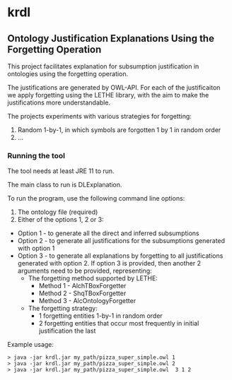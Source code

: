 # krdl
## Ontology Justification Explanations Using the Forgetting Operation

This project facilitates explanation for subsumption justification in ontologies using the forgetting operation.

The justifications are generated by OWL-API. For each of the justificaiton we apply forgetting using the LETHE library, with the aim to make the justifications more understandable.

The projects experiments with various strategies for forgetting: 

1. Random 1-by-1, in which symbols are forgotten 1 by 1 in random order
2. ...


### Running the tool

The tool needs at least JRE 11 to run.

The main class to run is DLExplanation. 

To run the program, use the following command line options:

1. The ontology file (required)
2. Either of the options 1, 2 or 3:
  - Option 1 - to generate all the direct and inferred subsumptions
  - Option 2 - to generate all justifications for the subsumptions generated with option 1
  - Option 3 - to generate all explanations by forgetting to all justifications generated with option 2. 
  If option 3 is provided, then another 2 arguments need to be provided, representing:
    - The forgetting method supported by LETHE:
         - Method 1 - AlchTBoxForgetter
         - Method 2 - ShqTBoxForgetter
         - Method 3 - AlcOntologyForgetter
    - The forgetting strategy: 
        - 1 forgetting entities 1-by-1 in random order
        - 2 forgetting entities that occur most frequently in initial justification the last
    

Example usage:

    > java -jar krdl.jar my_path/pizza_super_simple.owl 1
    > java -jar krdl.jar my_path/pizza_super_simple.owl 2
    > java -jar krdl.jar my_path/pizza_super_simple.owl  3 1 2


